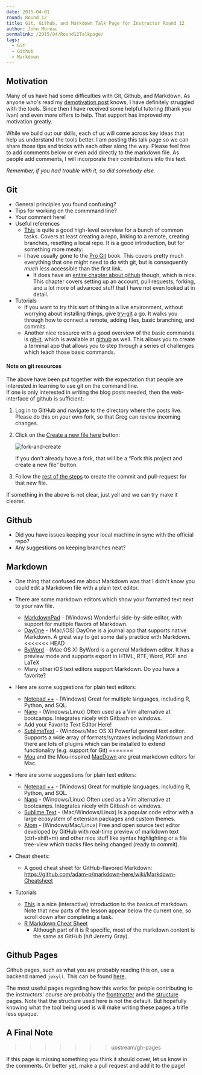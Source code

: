 ```yaml
---
date: 2015-04-01
round: Round 12
title: Git, Github, and Markdown Talk Page for Instructor Round 12
author: John Moreau
permalink: /2015/04/Round12Talkpage/
tags:
  - Git
  - Github
  - Markdown
---
```

## Motivation
Many of us have had some difficulties with Git, Github, and Markdown. As anyone who's read my [demotivation post](http://swcarpentry.github.io/training-course/2015/03/john-moreau-motivation/) knows, I have definitely struggled with the tools. Since then I have received some helpful tutoring (thank you Ivan) and even more offers to help. That support has improved my motivation greatly.

While we build out our skills, each of us will come across key ideas that help us understand the tools better. I am posting this talk page so we can share those tips and tricks with each other along the way. Please feel free to add comments below or even add directly to the markdown file. As people add comments, I will incorporate their contributions into this text.

*Remember, if you had trouble with it, so did somebody else.*

## Git

-   General principles you found confusing?
-   Tips for working on the commmand line?
-   Your comment here!
-   Useful references
    -   [This](https://rogerdudler.github.io/git-guide/) is quite a good
        high-level overview for a bunch of common tasks. Covers at least
        creating a repo, linking to a remote, creating branches, resetting a
        local repo. It is a good introduction, but for something more meaty:
    -   I have usually gone to the [Pro Git](http://git-scm.com/book/en/v2)
        book.
        This covers pretty much everything that one might need to do with git,
        but is consequently _much_ less accessible than the first link.
        -   It does have an [entire chapter about github](http://git-scm.com/book/en/v2/GitHub-Account-Setup-and-Configuration)
        though, which is nice. This chapter covers setting up an account, pull
        requests, forking, and a lot more of advanced stuff that I have not
        even looked at in detail.
-   Tutorials
    -   If you want to try this sort of thing in a live environment, without
        worrying about installing things, give [try-git](https://try.github.io/)
        a go. It walks you through how to connect a remote, adding files, basic
        branching, and commits.
    -   Another nice resource with a good overview of the basic commands is
        [git-it](http://jlord.us/git-it/), which is available at [github](https://github.com/jlord/git-it)
        as well. This allows you to create a terminal app that allows you to
        step through a series of challenges which teach those basic commands.

#### Note on git resources

The above have been put together with the expectation that people are interested
in learning to use git on the command line.  
If one is only interested in writing the blog posts needed, then the
web-interface of github is sufficient:

1. Log in to GitHub and navigate to the directory where the posts live.  
    Please do this on your own fork, so that Greg can review incoming changes.
2. Click on the [Create a new file here](https://help.github.com/articles/creating-new-files/) button:

    ![fork-and-create](https://cloud.githubusercontent.com/assets/209920/6977500/83b02104-d973-11e4-890e-6584eeccf159.png)

    If you don't already have a fork, that will be a “Fork this project and create a new file” button.

3. Follow the
[rest of the steps](https://help.github.com/articles/creating-new-files/)
to create the commit and pull-request for that new file.

If something in the above is not clear, just yell and we can try make it
clearer.

## Github

-   Did you have issues keeping your local machine in sync with the official repo?
-   Any suggestions on keeping branches neat?

## Markdown

-   One thing that confused me about Markdown was that I didn't know you could edit a Markdown file with a plain text editor.
-   There are some markdown editors which show your formatted text next to your raw file.
    -   [MarkdownPad](http://markdownpad.com/) - (Windows) Wonderful side-by-side editor, with support for multiple flavors of Markdown.
    -   [DayOne](http://dayoneapp.com/) - (Mac/iOS) DayOne is a journal app that supports native Markdown. A great way to get some daily practice with Markdown.
<<<<<<< HEAD
    -   [ByWord](http://bywordapp.com) - (Mac OS X) ByWord is a general Markdown editor. It has a preview mode and supports export in HTML, RTF, Word, PDF and LaTeX
    -   Many other iOS text editors support Markdown. Do you have a favorite?
-   Here are some suggestions for plain text editors:
    -   [Notepad ++](http://notepad-plus-plus.org/) - (Windows) Great for multiple languages, including R, Python, and SQL.
    -   [Nano](http://www.nano-editor.org/download.php) - (Windows/Linux) Often used as a Vim alternative at bootcamps. Integrates nicely with Gitbash on windows.
    -   Add your Favorite Text Editor Here!
    -   [SublimeText](http://www.sublimetext.com) - (Windows/Mac OS X) Powerful general text editor. Supports a wide array of formats/syntaxes including Markdown and there are lots of plugins which can be installed to extend functionality (e.g. support for Git)
=======
    -   [Mou](http://25.io/mou/) and the Mou-inspired [MacDown](http://macdown.uranusjr.com/) are great markdown editors for Mac.
-   Here are some suggestions for plain text editors:
    -   [Notepad ++](http://notepad-plus-plus.org/) - (Windows) Great for multiple languages, including R, Python, and SQL.
    -   [Nano](http://www.nano-editor.org/download.php) - (Windows/Linux) Often used as a Vim alternative at bootcamps. Integrates nicely with Gitbash on windows.
    -   [Sublime Text](http://www.sublimetext.com/) - (Mac/Windows/Linux) Is a popular code editor with a large ecosystem of extension packages and custom themes.
    -   [Atom](https://atom.io/)  - (Windows/Mac/Linux) Free and open source text editor developed by GitHub with real-time preview of markdown text (ctrl+shift+m) and other nice stuff like syntax highlighting or a file tree-view which tracks files being changed (ready to commit).
- Cheat sheets:
    -   A good cheat sheet for GitHub-flavored Markdown: https://github.com/adam-p/markdown-here/wiki/Markdown-Cheatsheet

-  Tutorials
    -   [This](http://markdowntutorial.com/)
     is a nice (interactive) introduction to the basics of markdown.
     Note that new parts of the lesson appear below the current one, so scroll down after completing a task.
    -   [R Markdown Cheat Sheet](http://shiny.rstudio.com/articles/rm-cheatsheet.html)
        - Although part of it is R specific, most of the markdown content is the same as GitHub (h/t Jeremy Gray). 

## Github Pages

Github pages, such as what you are probably reading this on, use a backend
named `jekyll`. This can be found [here](http://jekyllrb.com/).

The most useful pages regarding how this works for people contributing to the
instructors' course are probably the
 [frontmatter](http://jekyllrb.com/docs/frontmatter/) and the
 [structure](http://jekyllrb.com/docs/structure/) pages. Note that the
 structure used here is not the default. But hopefully knowing what the tool
 being used is will make writing these pages a trifle less opaque.

## A Final Note
>>>>>>> upstream/gh-pages

If this page is missing something you think it should cover, let us know in the comments.
Or better yet, make a pull request and add it to the page!
